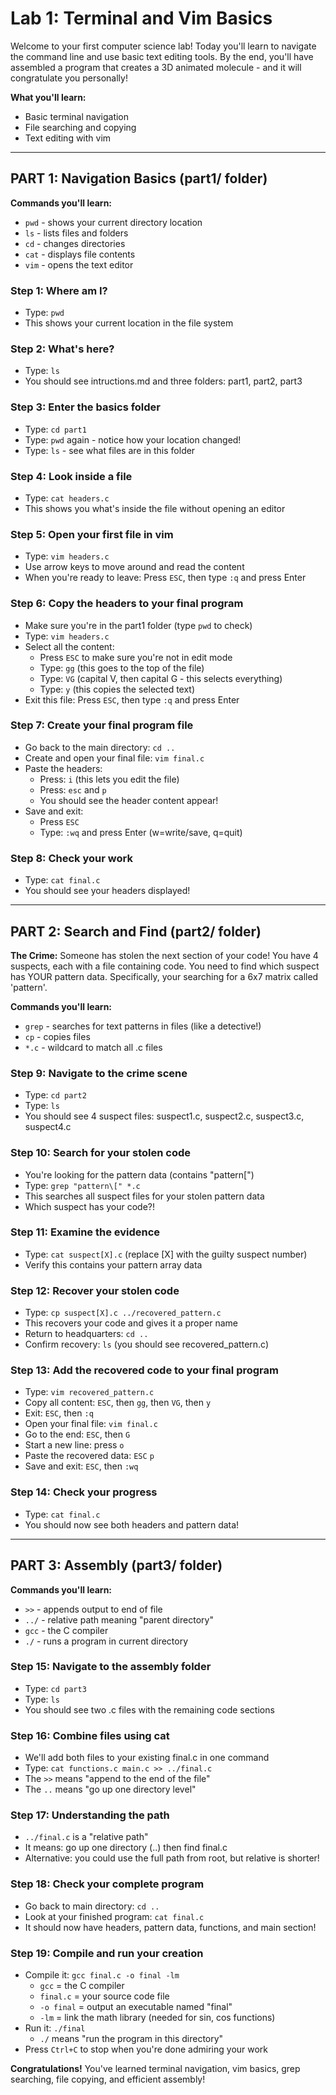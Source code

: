 
# Lab 1: Terminal and Vim Basics

Welcome to your first computer science lab! Today you'll learn to navigate the command line and use basic text editing tools. By the end, you'll have assembled a program that creates a 3D animated molecule - and it will congratulate you personally!

**What you'll learn:**
- Basic terminal navigation
- File searching and copying
- Text editing with vim

---

## PART 1: Navigation Basics (part1/ folder)

**Commands you'll learn:**
- `pwd` - shows your current directory location
- `ls` - lists files and folders 
- `cd` - changes directories
- `cat` - displays file contents
- `vim` - opens the text editor

### Step 1: Where am I?
- Type: `pwd`
- This shows your current location in the file system

### Step 2: What's here?  
- Type: `ls`
- You should see intructions.md and three folders: part1, part2, part3

### Step 3: Enter the basics folder
- Type: `cd part1`
- Type: `pwd` again - notice how your location changed!
- Type: `ls` - see what files are in this folder

### Step 4: Look inside a file
- Type: `cat headers.c`
- This shows you what's inside the file without opening an editor

### Step 5: Open your first file in vim
- Type: `vim headers.c`
- Use arrow keys to move around and read the content
- When you're ready to leave: Press `ESC`, then type `:q` and press Enter

### Step 6: Copy the headers to your final program
- Make sure you're in the part1 folder (type `pwd` to check)
- Type: `vim headers.c`
- Select all the content:
  * Press `ESC` to make sure you're not in edit mode
  * Type: `gg` (this goes to the top of the file)
  * Type: `VG` (capital V, then capital G - this selects everything)
  * Type: `y` (this copies the selected text)
- Exit this file: Press `ESC`, then type `:q` and press Enter

### Step 7: Create your final program file
- Go back to the main directory: `cd ..`
- Create and open your final file: `vim final.c`
- Paste the headers:
  * Press: `i` (this lets you edit the file)
  * Press: `esc` and `p` 
  * You should see the header content appear!
- Save and exit:
  * Press `ESC`
  * Type: `:wq` and press Enter (w=write/save, q=quit)

### Step 8: Check your work
- Type: `cat final.c`
- You should see your headers displayed!

---

## PART 2: Search and Find (part2/ folder)

**The Crime:** Someone has stolen the next section of your code! You have 4 suspects, each with a file containing code. You need to find which suspect has YOUR pattern data. Specifically, your searching for a 6x7 matrix called 'pattern'.

**Commands you'll learn:**
- `grep` - searches for text patterns in files (like a detective!)
- `cp` - copies files
- `*.c` - wildcard to match all .c files

### Step 9: Navigate to the crime scene
- Type: `cd part2`
- Type: `ls`
- You should see 4 suspect files: suspect1.c, suspect2.c, suspect3.c, suspect4.c

### Step 10: Search for your stolen code
- You're looking for the pattern data (contains "pattern[")
- Type: `grep "pattern\[" *.c`
- This searches all suspect files for your stolen pattern data
- Which suspect has your code?!

### Step 11: Examine the evidence
- Type: `cat suspect[X].c` (replace [X] with the guilty suspect number)
- Verify this contains your pattern array data

### Step 12: Recover your stolen code
- Type: `cp suspect[X].c ../recovered_pattern.c`
- This recovers your code and gives it a proper name
- Return to headquarters: `cd ..`
- Confirm recovery: `ls` (you should see recovered_pattern.c)

### Step 13: Add the recovered code to your final program
- Type: `vim recovered_pattern.c`
- Copy all content: `ESC`, then `gg`, then `VG`, then `y`
- Exit: `ESC`, then `:q`
- Open your final file: `vim final.c`
- Go to the end: `ESC`, then `G`
- Start a new line: press `o`
- Paste the recovered data: `ESC` `p`
- Save and exit: `ESC`, then `:wq`

### Step 14: Check your progress
- Type: `cat final.c`
- You should now see both headers and pattern data!

---

## PART 3: Assembly (part3/ folder)

**Commands you'll learn:**
- `>>` - appends output to end of file
- `../` - relative path meaning "parent directory"
- `gcc` - the C compiler
- `./` - runs a program in current directory

### Step 15: Navigate to the assembly folder
- Type: `cd part3`
- Type: `ls`
- You should see two .c files with the remaining code sections

### Step 16: Combine files using cat
- We'll add both files to your existing final.c in one command
- Type: `cat functions.c main.c >> ../final.c`
- The `>>` means "append to the end of the file"
- The `..` means "go up one directory level"

### Step 17: Understanding the path
- `../final.c` is a "relative path" 
- It means: go up one directory (..) then find final.c
- Alternative: you could use the full path from root, but relative is shorter!

### Step 18: Check your complete program
- Go back to main directory: `cd ..`
- Look at your finished program: `cat final.c`
- It should now have headers, pattern data, functions, and main section!

### Step 19: Compile and run your creation
- Compile it: `gcc final.c -o final -lm`
  * `gcc` = the C compiler
  * `final.c` = your source code file
  * `-o final` = output an executable named "final"
  * `-lm` = link the math library (needed for sin, cos functions)
- Run it: `./final`
  * `./` means "run the program in this directory"
- Press `Ctrl+C` to stop when you're done admiring your work

**Congratulations!** You've learned terminal navigation, vim basics, grep searching, file copying, and efficient assembly!
